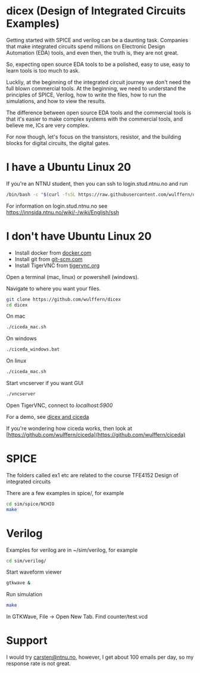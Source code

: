 # dicex (Design of Integrated Circuits Examples)

Getting started with SPICE and verilog can be a daunting task. Companies that
make integrated circuits spend millions on Electronic Design Automation (EDA)
tools, and even then, the truth is, they are not great. 

So, expecting open source EDA tools to be a polished, easy to use, easy to learn
tools is too much to ask.

Luckliy, at the beginning of the integrated circuit journey we don't need the
full blown commercial tools. At the beginning, we need to understand the
principles of SPICE, Verilog, how to write the files, how to run the
simulations, and how to view the results.

The difference between open source EDA tools and the commercial tools is that it's
easier to make complex systems with the commercial tools, and believe me, ICs are very complex.

For now though, let's focus on the transistors, resistor,  and the
building blocks for digital circuits, the digital gates.

# I have a Ubuntu Linux 20
If you're an NTNU student, then you can ssh to login.stud.ntnu.no and run

``` sh
/bin/bash -c "$(curl -fsSL https://raw.githubusercontent.com/wulffern/dicex/main/ubuntu_install.sh)"
```

For information on login.stud.ntnu.no see https://innsida.ntnu.no/wiki/-/wiki/English/ssh


# I don't have Ubuntu Linux 20

- Install docker from [docker.com](http://docker.com)
- Install git from [git-scm.com](https://git-scm.com/downloadsm)
- Install TigerVNC from [tigervnc.org](https://tigervnc.org)

Open a terminal (mac, linux) or powershell (windows).

Navigate to where you want your files.

``` sh
git clone https://github.com/wulffern/dicex
cd dicex

```
  
On mac

``` sh
./ciceda_mac.sh
```

On windows

``` sh
./ciceda_windows.bat
```


On linux
``` sh
./ciceda_mac.sh
```


Start vncserver if you want GUI

``` sh
./vncserver
```

Open TigerVNC, connect to *localhost:5900*

For a demo, see [dicex and ciceda](https://www.youtube.com/watch?v=SpHw1MB3fus)


If you're wondering how ciceda works, then look at [https://github.com/wulffern/ciceda](https://github.com/wulffern/ciceda)


# SPICE

The folders called ex1 etc are related to the course TFE4152 Design of
integrated circuits 

There are a few examples in spice/, for example 
``` sh
cd sim/spice/NCHIO
make
```
# Verilog
Examples for verilog are in ~/sim/verilog, for example
``` sh
cd sim/verilog/
```
 
Start waveform viewer
``` sh
gtkwave &
```

Run simulation
``` sh
make
```

In GTKWave, File -> Open New Tab. Find counter/test.vcd


# Support
I would try carsten@ntnu.no, however, I get about 100 emails per day, so my
response rate is not great. 



